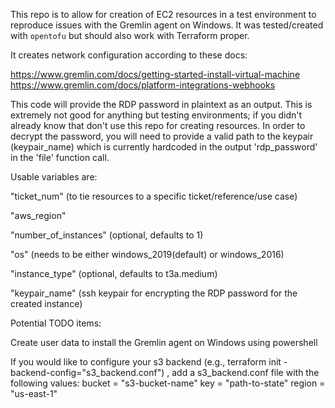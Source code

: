 This repo is to allow for creation of EC2 resources in a test environment to reproduce issues with the Gremlin agent on Windows.
It was tested/created with `opentofu` but should also work with Terraform proper.

It creates network configuration according to these docs:

https://www.gremlin.com/docs/getting-started-install-virtual-machine
https://www.gremlin.com/docs/platform-integrations-webhooks

This code will provide the RDP password in plaintext as an output. This is extremely not good for anything but testing environments; if you didn't already know that don't use this repo for creating resources. 
In order to decrypt the password, you will need to provide a valid path to the keypair (keypair_name) which is currently hardcoded in the output 'rdp_password' in the 'file' function call. 

Usable variables are:

"ticket_num" (to tie resources to a specific ticket/reference/use case)

"aws_region" 

"number_of_instances" (optional, defaults to 1)

"os" (needs to be either windows_2019(default) or windows_2016)

"instance_type" (optional, defaults to t3a.medium)

"keypair_name" (ssh keypair for encrypting the RDP password for the created instance)

Potential TODO items:

Create user data to install the Gremlin agent on Windows using powershell

If you would like to configure your s3 backend (e.g., terraform init -backend-config="s3_backend.conf") , add a s3_backend.conf file with the following values:
    bucket = "s3-bucket-name"
    key    = "path-to-state"
    region = "us-east-1"

